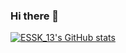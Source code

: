 ### Hi there 👋

[![ESSK_13's GitHub stats](https://github-readme-stats.vercel.app/api?username=essk13&show_icon=true&theme=onedark)](https://github.com/anuraghazra/github-readme-stats)

<!--
**essk13/essk13** is a ✨ _special_ ✨ repository because its `README.md` (this file) appears on your GitHub profile.

Here are some ideas to get you started:

- 🔭 I’m currently working on ...
- 🌱 I’m currently learning ...
- 👯 I’m looking to collaborate on ...
- 🤔 I’m looking for help with ...
- 💬 Ask me about ...
- 📫 How to reach me: ...
- 😄 Pronouns: ...
- ⚡ Fun fact: ...
-->
